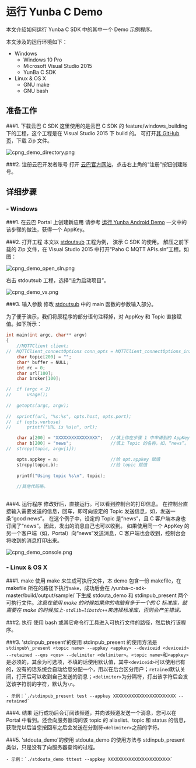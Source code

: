 # 运行 Yunba C Demo

本文介绍如何运行 Yunba C SDK 中的其中一个 Demo 示例程序。

本文涉及的运行环境如下：
- Windows
	* Windows 10 Pro
	* Microsoft Visual Studio 2015
	* YunBa C SDK
- Linux & OS X
	* GNU make
	* GNU bash

## 准备工作

###1. 下载云巴 C SDK
这里使用的是云巴 C SDK 的 feature/windows_building 下的工程，这个工程是在 Visual Studio 2015 下 build 的。
可打开[其 GitHub 页](https://github.com/yunba/yunba-c-sdk/tree/feature/windows_building)，下载 Zip 文件。

![cpng_demo_directory.png](https://raw.githubusercontent.com/yunba/docs/master/image/cpng_demo_directory.png)

###2. 注册云巴开发者账号
打开 [云巴官方网站](http://yunba.io)，点击右上角的“注册”按钮创建账号。  

## 详细步骤

### - Windows

###1. 在云巴 Portal 上创建新应用
请参考 [运行 Yunba Android Demo](android_demo_quick_start.md) 
一文中的该步骤的做法，获得一个 AppKey。

###2. 打开工程
本文以 [stdoutsub](https://github.com/yunba/yunba-c-sdk/tree/feature/windows_building/Windows%20Build/stdoutsub) 工程为例，
演示 C SDK 的使用。
解压之前下载的 Zip 文件，在 Visual Studio 2015 中打开“Paho C MQTT APIs.sln”工程。如图：

![cpng_demo_open_sln.png](https://raw.githubusercontent.com/yunba/docs/master/image/cpng_demo_open_sln.png)

右击 stdoutsub 工程，选择“设为启动项目”。

![cpng_demo_vs.png](https://raw.githubusercontent.com/yunba/docs/master/image/cpng_demo_vs.png)

###3. 输入参数
修改 [stdoutsub](https://github.com/yunba/yunba-c-sdk/blob/feature/windows_building/src/samples/stdoutsub.c) 中的 main 函数的参数输入部分。

为了便于演示，我们将原程序的部分语句注释掉，对 AppKey 和 Topic 直接赋值。如下所示：

```C
int main(int argc, char** argv)
{
	//MQTTClient client;
//	MQTTClient_connectOptions conn_opts = MQTTClient_connectOptions_initializer;
	char topic[200] = "";
	char* buffer = NULL;
	int rc = 0;
	char url[100];
	char broker[100];

//	if (argc < 2)       
//		usage();
	
//	getopts(argc, argv);
	
//	sprintf(url, "%s:%s", opts.host, opts.port);
//  if (opts.verbose)
//		printf("URL is %s\n", url);

	char a[200] = "XXXXXXXXXXXXXXXX";   //填上你在步骤 1 中申请到的 AppKey。
	char b[200] = "news";               //填上 Topic 的名称，如，“news”。
//	strcpy(topic, argv[1]);

	opts.appkey = a;                    //给 opt.appkey 赋值
	strcpy(topic,b);                    //给 topic 赋值
	
	printf("Using topic %s\n", topic);
	
	//其他代码略。
	
```
###4. 运行程序
修改好后，直接运行。可以看到控制台的打印信息。
在控制台直接输入需要发送的信息，回车，即可向设定的 Topic 发送信息，如，发送一条“good news”。
在这个例子中，设定的 Topic 是“news”，且 C 客户端本身也订阅了“news”。因此，发出的消息自己也可以收到。
如果使用同一个 AppKey 的另一个客户端（如，Portal）向“news”发送消息，C 客户端也会收到，控制台会将收到的消息打印出来。

![cpng_demo_console.png](https://raw.githubusercontent.com/yunba/docs/master/image/cpng_demo_console.png)

### - Linux & OS X

###1. make
使用 make 来生成可执行文件，本 demo 包含一份 makefile，在 makefile 所在的路径下执行`make`，成功后会在 /yunba-c-sdk-master/build/output/sample/ 下生成 stdouta\_demo 和 stdinpub\_present 两个可执行文件。*注意在使用 make 的时候如果你的电脑有多于一个的 C 标准库，就需要在 make 的时候加上`-stdlib=libstdc++`来选择标准库，否则会产生错误。*

###2. 执行
使用 bash 或其它命令行工具进入可执行文件的路径，然后执行该程序。

###3. 'stdinpub\_present'的使用
stdinpub\_present 的使用方法是 `stdinpub\_present <topic name> --appkey <appkey> --deviceid <deviceid> --retained --qos <qos> --delimiter <delimiter>`。`<topic name>`和`<appkey>`是必须的，其余为可选项，不填的话使用默认值，其中`<deviceid>`可以使用已有的，没有的话系统会自动给您分配一个，用以在后台区分用户；`retained`默认关闭，打开后可以收到自己发送的消息；`<delimiter>`为分隔符，打出该字符后会发送该字符前的字符，默认为`\n`。

	- 示例：`./stdinpub_present test --appkey XXXXXXXXXXXXXXXXXXXXXXXX --retained`

###4. 结果
运行成功后会订阅该频道，并向该频道发送一个消息，您可以在 Portal 中看到。还会向服务器询问该 topic 的 aliaslist、topic 和 status 的信息，获取完以后当您按回车之后会发送在分割符`<delimiter>`之前的字符。

###5. 'stdouta\_demo'的使用
stdouta\_demo 的使用方法与 stdinpub\_present 类似，只是没有了向服务器查询的过程。

	- 示例：`./stdouta_demo tttest --appkey XXXXXXXXXXXXXXXXXXXXXXXX`
